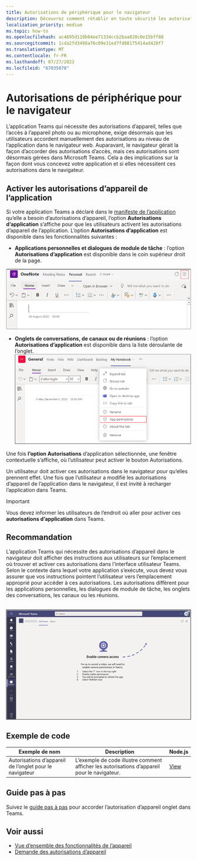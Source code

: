 ```yaml
---
title: Autorisations de périphérique pour le navigateur
description: Découvrez comment rétablir en toute sécurité les autorisations d’appareil, telles que l’accès à la caméra ou au microphone pour les applications dans le client web.
localization_priority: medium
ms.topic: how-to
ms.openlocfilehash: ac4695d119b04ee71334ccb2baa820c0e15bff88
ms.sourcegitcommit: 1cda2fd3498a76c09e31ed7fd88175414ad428f7
ms.translationtype: MT
ms.contentlocale: fr-FR
ms.lasthandoff: 07/27/2022
ms.locfileid: "67035078"
---
```

# <a name="device-permissions-for-the-browser"></a>Autorisations de périphérique pour le navigateur

L’application Teams qui nécessite des autorisations d’appareil, telles que l’accès à l’appareil photo ou au microphone, exige désormais que les utilisateurs accordent manuellement des autorisations au niveau de l’application dans le navigateur web. Auparavant, le navigateur gérait la façon d’accorder des autorisations d’accès, mais ces autorisations sont désormais gérées dans Microsoft Teams. Cela a des implications sur la façon dont vous concevez votre application et si elles nécessitent ces autorisations dans le navigateur.

## <a name="enable-apps-device-permissions"></a>Activer les autorisations d’appareil de l’application

Si votre application Teams a déclaré dans le [manifeste de l’application](native-device-permissions.md#specify-permissions) qu’elle a besoin d’autorisations d’appareil, l’option **Autorisations d’application** s’affiche pour que les utilisateurs activent les autorisations d’appareil de l’application. L’option **Autorisations d’application** est disponible dans les fonctionnalités suivantes :

* **Applications personnelles et dialogues de module de tâche** : l’option **Autorisations d’application** est disponible dans le coin supérieur droit de la page.
<img src="../../assets/images/tabs/apppermissions.png" alt="App permissions button" width="800"/>

* **Onglets de conversations, de canaux ou de réunions** : l’option **Autorisations d’application** est disponible dans la liste déroulante de l’onglet. ![Liste déroulante autorisations d’application](../../assets/images/tabs/drop-downapppermissions.png)

Une fois **l’option Autorisations** d’application sélectionnée, une fenêtre contextuelle s’affiche, où l’utilisateur peut activer le bouton Autorisations.

Un utilisateur doit activer ces autorisations dans le navigateur pour qu’elles prennent effet. Une fois que l’utilisateur a modifié les autorisations d’appareil de l’application dans le navigateur, il est invité à recharger l’application dans Teams.

> [!IMPORTANT]
> Vous devez informer les utilisateurs de l’endroit où aller pour activer ces **autorisations d’application** dans Teams.

## <a name="recommendation"></a>Recommandation

L’application Teams qui nécessite des autorisations d’appareil dans le navigateur doit afficher des instructions aux utilisateurs sur l’emplacement où trouver et activer ces autorisations dans l’interface utilisateur Teams. Selon le contexte dans lequel votre application s’exécute, vous devez vous assurer que vos instructions pointent l’utilisateur vers l’emplacement approprié pour accéder à ces autorisations. Les autorisations diffèrent pour les applications personnelles, les dialogues de module de tâche, les onglets des conversations, les canaux ou les réunions.

</br>
<img src="../../assets/images/tabs/enable-access.png" alt="Enable camera access" width="800"/>

## <a name="code-sample"></a>Exemple de code

|Exemple de nom | Description | Node.js |
|----------------|-----------------|--------------|
| Autorisations d’appareil de l’onglet pour le navigateur | L’exemple de code illustre comment afficher les autorisations d’appareil pour le navigateur. | [View](https://github.com/OfficeDev/Microsoft-Teams-Samples/tree/main/samples/tab-device-permissions/nodejs) |

## <a name="step-by-step-guide"></a>Guide pas à pas

Suivez le [guide pas à pas](../../sbs-tab-device-permissions.yml) pour accorder l’autorisation d’appareil onglet dans Teams.

## <a name="see-also"></a>Voir aussi

* [Vue d’ensemble des fonctionnalités de l’appareil](device-capabilities-overview.md)
* [Demande des autorisations d’appareil](native-device-permissions.md)
